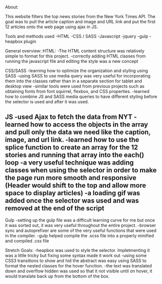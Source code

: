 About:

This website filters the top news stories from the New York Times API. The goal was to pull the article caption and image and URL link and put the first 12 articles onto the web page using ajax in JS. 


Tools and methods used
-HTML
-CSS / SASS
-Javascript
-jquery
-gulp
-heapbox plugin


General overview:
HTML:
-The HTML content structure was relatively simple to format for this project. 
-correctly adding HTML classes from running the javascript file and editing the style was a new concept  

CSS/SASS
-learning how to optimize the organization and styling using SASS
-using SASS to use media query was very useful for incorporating them into the classes rather than in a separate section for tablet and desktop view
-similar tools were used from previous projects such as obtaining fonts from font squirrel, flexbox, and CSS properties.
-learned how to combine JS and SASS media queries to have different styling before the selector is used and after it was used. 


JS
-used Ajax to fetch the data from NYT
-learned how to access the objects in the array and pull only the data we need like the caption, image, and url link.
-learned how to use the splice function to create an array for the 12 stories and running that array into the each() loop
-a very useful technique was adding classes when using the selector in order to make the page run more smooth and responsive (Header would shift to the top and allow more space to display articles)
-a loading gif was added once the selector was used and was removed at the end of the script 
-

Gulp
-setting up the gulp file was a difficult learning curve for me but once it was sorted out, it was very useful throughout the entire project. 
-browser sync and autoprefixer are some of the very useful functions that were used in the compiler.
-gulp helped compile the .scss file into a properly minified and compiled .css file 

Stretch Goals:
-heapbox was used to style the selector. Impletmenting it was a little tricky but fixing some syntax made it work out
-using some CSS3 transitions to show and hid the abstract was easy using SASS to format the nested classes for the hover function. 
-the text was translated down and overflow hidden was used so that it not visible until on hover, it would translate back up from the bottom of the box.

